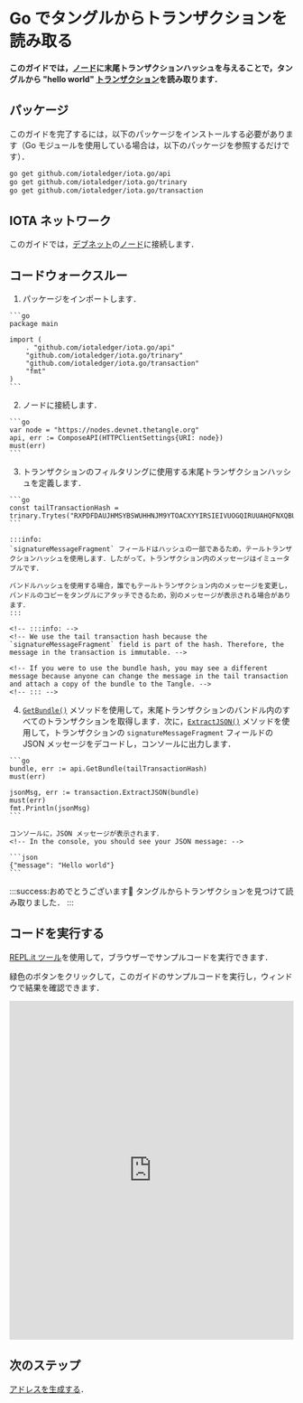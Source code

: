 # Go でタングルからトランザクションを読み取る
<!-- # Read transactions from the Tangle in Go -->

**このガイドでは，[ノード](root://getting-started/0.1/network/nodes.md)に末尾トランザクションハッシュを与えることで，タングルから "hello world" [トランザクション](root://getting-started/0.1/transactions/transactions.md)を読み取ります．**
<!-- **In this guide, you read your "hello world" [transaction](root://getting-started/0.1/transactions/transactions.md) from the Tangle by giving a [node](root://getting-started/0.1/network/nodes.md) your tail transaction hash.** -->

## パッケージ
<!-- ## Packages -->

このガイドを完了するには，以下のパッケージをインストールする必要があります（Go モジュールを使用している場合は，以下のパッケージを参照するだけです）．
<!-- To complete this guide, you need to install the following packages (if you're using Go modules, you just need to reference them): -->

```bash
go get github.com/iotaledger/iota.go/api
go get github.com/iotaledger/iota.go/trinary
go get github.com/iotaledger/iota.go/transaction
```

## IOTA ネットワーク
<!-- ## IOTA network -->

このガイドでは，[デブネット](root://getting-started/0.1/network/iota-networks.md#devnet)の[ノード](root://getting-started/0.1/network/nodes.md)に接続します．
<!-- In this guide, we connect to a node on the [Devnet](root://getting-started/0.1/network/iota-networks.md#devnet). -->

## コードウォークスルー
<!-- ## Code walkthrough -->

1. パッケージをインポートします．
  <!-- 1. Import the packages -->

    ```go
    package main

    import (
        . "github.com/iotaledger/iota.go/api"
        "github.com/iotaledger/iota.go/trinary"
        "github.com/iotaledger/iota.go/transaction"
        "fmt"
    )
    ```

2. ノードに接続します．
  <!-- 2. Connect to a node -->

    ```go
    var node = "https://nodes.devnet.thetangle.org"
    api, err := ComposeAPI(HTTPClientSettings{URI: node})
    must(err)
    ```

3. トランザクションのフィルタリングに使用する末尾トランザクションハッシュを定義します．
  <!-- 3. Define the tail transaction hash that you want to use to filter transactions -->

    ```go
    const tailTransactionHash = trinary.Trytes("RXPDFDAUJHMSYBSWUHHNJM9YTOACXYYIRSIEIVUOGQIRUUAHQFNXQBURQJHLXWYLZLWNRMVIABKC9C999")
    ```

    :::info:
    `signatureMessageFragment` フィールドはハッシュの一部であるため，テールトランザクションハッシュを使用します．したがって，トランザクション内のメッセージはイミュータブルです．

    バンドルハッシュを使用する場合，誰でもテールトランザクション内のメッセージを変更し，バンドルのコピーをタングルにアタッチできるため，別のメッセージが表示される場合があります．
    :::

    <!-- :::info: -->
    <!-- We use the tail transaction hash because the `signatureMessageFragment` field is part of the hash. Therefore, the message in the transaction is immutable. -->

    <!-- If you were to use the bundle hash, you may see a different message because anyone can change the message in the tail transaction and attach a copy of the bundle to the Tangle. -->
    <!-- ::: -->

4. [`GetBundle()`](https://github.com/iotaledger/iota.go/blob/master/.docs/iota.go/reference/api_get_bundle.md) メソッドを使用して，末尾トランザクションのバンドル内のすべてのトランザクションを取得します．次に，[`ExtractJSON()`](https://github.com/iotaledger/iota.go/blob/master/.docs/iota.go/reference/transaction_extract_j_s_o_n.md) メソッドを使用して，トランザクションの `signatureMessageFragment` フィールドの JSON メッセージをデコードし，コンソールに出力します．
  <!-- 4. Use the [`GetBundle()`](https://github.com/iotaledger/iota.go/blob/master/.docs/iota.go/reference/api_get_bundle.md) method to get all transactions in the tail transaction's bundle. Then, use the [`ExtractJSON()`](https://github.com/iotaledger/iota.go/blob/master/.docs/iota.go/reference/transaction_extract_j_s_o_n.md) method to decode the JSON messages in the `signatureMessageFragment` fields of the transactions and print them to the console -->

    ```go
    bundle, err := api.GetBundle(tailTransactionHash)
    must(err)

    jsonMsg, err := transaction.ExtractJSON(bundle)
    must(err)
    fmt.Println(jsonMsg)
    ```

    コンソールに，JSON メッセージが表示されます．
    <!-- In the console, you should see your JSON message: -->

    ```json
    {"message": "Hello world"}
    ```

:::success:おめでとうございます:tada:
タングルからトランザクションを見つけて読み取りました．
:::
<!-- :::success:Congratulations :tada: -->
<!-- You've just found and read a transaction from the Tangle. -->
<!-- ::: -->

## コードを実行する
<!-- ## Run the code -->

[REPL.it ツール](https://repl.it)を使用して，ブラウザーでサンプルコードを実行できます．
<!-- We use the [REPL.it tool](https://repl.it) to allow you to run sample code in the browser. -->

緑色のボタンをクリックして，このガイドのサンプルコードを実行し，ウィンドウで結果を確認できます．
<!-- Click the green button to run the sample code in this guide and see the results in the window. -->

<iframe height="600px" width="100%" src="https://repl.it/@jake91/Read-a-transaction-from-the-Tangle-Go?lite=true" scrolling="no" frameborder="no" allowtransparency="true" allowfullscreen="true" sandbox="allow-forms allow-pointer-lock allow-popups allow-same-origin allow-scripts allow-modals"></iframe>

## 次のステップ
<!-- ## Next steps -->

[アドレスを生成する](../go/generate-an-address.md)．
<!-- [Generate a new address](../go/generate-an-address.md). -->
